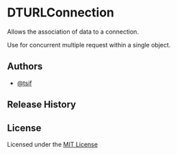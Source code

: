 DTURLConnection
=============

Allows the association of data to a connection.

Use for concurrent multiple request within a single object.

## Authors

* [@tsif][tsif]

## Release History

## License

Licensed under the [MIT License](LICENSE-MIT)

[tsif]: https://github.com/tsif
